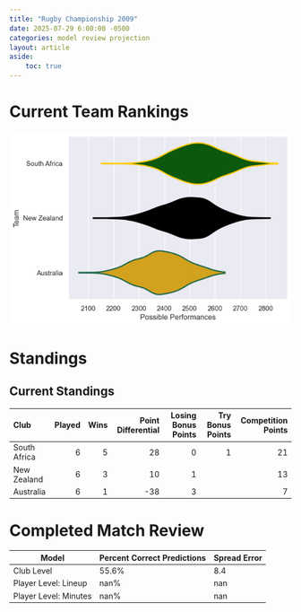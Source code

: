 ```yaml
---  
title: "Rugby Championship 2009"  
date: 2025-07-29 6:00:00 -0500  
categories: model review projection  
layout: article  
aside:  
    toc: true  
---
```

# Current Team Rankings


![Club Rankings](plots/rankings_Rugby_Championship_2009.png)
# Standings

## Current Standings


| Club         |   Played |   Wins |   Point Differential |   Losing Bonus Points |   Try Bonus Points |   Competition Points |
|:-------------|---------:|-------:|---------------------:|----------------------:|-------------------:|---------------------:|
| South Africa |        6 |      5 |                   28 |                     0 |                  1 |                   21 |
| New Zealand  |        6 |      3 |                   10 |                     1 |                    |                   13 |
| Australia    |        6 |      1 |                  -38 |                     3 |                    |                    7 |



# Completed Match Review


| Model | Percent Correct Predictions | Spread Error |
| ------ | ------ | ------ |
| Club Level | 55.6% | 8.4 |
| Player Level: Lineup | nan% | nan |
| Player Level: Minutes | nan% | nan |

